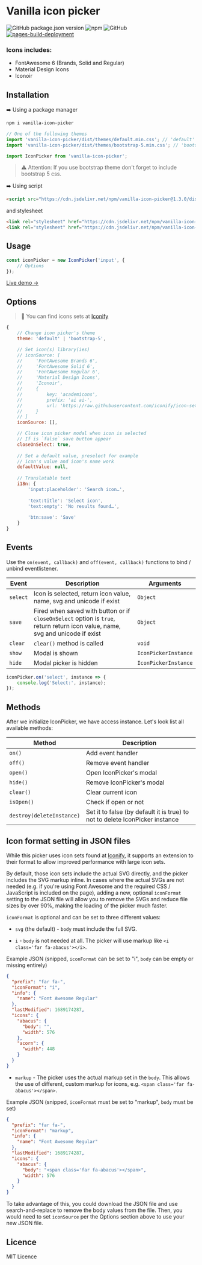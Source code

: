 # Vanilla icon picker

![GitHub package.json version](https://img.shields.io/github/package-json/v/appolodev/icon-picker?color=blue&style=flat-square)
![npm](https://img.shields.io/npm/dm/vanilla-icon-picker?color=%2325b5ba&style=flat-square)
![GitHub](https://img.shields.io/github/license/appolodev/icon-picker?style=flat-square)
[![pages-build-deployment](https://github.com/AppoloDev/vanilla-icon-picker/actions/workflows/pages/pages-build-deployment/badge.svg)](https://github.com/AppoloDev/vanilla-icon-picker/actions/workflows/pages/pages-build-deployment)

### Icons includes:

- FontAwesome 6 (Brands, Solid and Regular)
- Material Design Icons
- Iconoir

## Installation

➡️ Using a package manager

```bash
npm i vanilla-icon-picker
```
```js
// One of the following themes
import 'vanilla-icon-picker/dist/themes/default.min.css'; // 'default' theme
import 'vanilla-icon-picker/dist/themes/bootstrap-5.min.css'; // 'bootstrap-5' theme

import IconPicker from 'vanilla-icon-picker';
```

> ⚠️ Attention: If you use bootstrap theme don't forget to include bootstrap 5 css.

➡️ Using script
```html
<script src="https://cdn.jsdelivr.net/npm/vanilla-icon-picker@1.3.0/dist/icon-picker.min.js"></script>
```

and stylesheet
```html
<link rel="stylesheet" href="https://cdn.jsdelivr.net/npm/vanilla-icon-picker@1.3.0/dist/themes/default.min.css">
<link rel="stylesheet" href="https://cdn.jsdelivr.net/npm/vanilla-icon-picker@1.3.0/dist/themes/bootstrap-5.min.css">
```

## Usage

```javascript
const iconPicker = new IconPicker('input', {
    // Options
});
```

[Live demo →](https://appolodev.github.io/vanilla-icon-picker/)

## Options

> 💙 You can find icons sets at [Iconify](https://github.com/iconify/icon-sets/tree/master/json)


```javascript
{
    // Change icon picker's theme
    theme: 'default' | 'bootstrap-5',

    // Set icon(s) library(ies)
    // iconSource: [
    //     'FontAwesome Brands 6', 
    //     'FontAwesome Solid 6', 
    //     'FontAwesome Regular 6', 
    //     'Material Design Icons', 
    //     'Iconoir', 
    //     {
    //         key: 'academicons',
    //         prefix: 'ai ai-',
    //         url: 'https://raw.githubusercontent.com/iconify/icon-sets/master/json/academicons.json'
    //     }
    // ]
    iconSource: [],

    // Close icon picker modal when icon is selected
    // If is `false` save button appear
    closeOnSelect: true,
    
    // Set a default value, preselect for example
    // icon's value and icon's name work
    defaultValue: null,
        
    // Translatable text
    i18n: {
        'input:placeholder': 'Search icon…',
            
        'text:title': 'Select icon',
        'text:empty': 'No results found…',
            
        'btn:save': 'Save'
    }
}
```

## Events

Use the `on(event, callback)` and `off(event, callback)` functions to bind / unbind eventlistener.

| Event    | Description                                                                                                                   | Arguments            |
|----------|-------------------------------------------------------------------------------------------------------------------------------|----------------------|
| `select` | Icon is selected, return icon value, name, svg and unicode if exist                                                           | `Object`             |
| `save`   | Fired when saved with button or if `closeOnSelect` option is `true`, return return icon value, name, svg and unicode if exist | `Object`             |
| `clear`  | `clear()` method is called                                                                                                    | `void`               |
| `show`   | Modal is shown                                                                                                                | `IconPickerInstance` |
| `hide`   | Modal picker is hidden                                                                                                        | `IconPickerInstance` |

```javascript
iconPicker.on('select', instance => {
    console.log('Select:', instance);
});
```

## Methods

After we initialize IconPicker, we have access instance. Let's look list all available methods:

| Method                    | Description                                                                  |
|---------------------------|------------------------------------------------------------------------------|
| `on()`                    | Add event handler                                                            |
| `off()`                   | Remove event handler                                                         |
| `open()`                  | Open IconPicker's modal                                                      |
| `hide()`                  | Remove IconPicker's modal                                                    |
| `clear()`                 | Clear current icon                                                           |
| `isOpen()`                | Check if open or not                                                         |
| `destroy(deleteInstance)` | Set it to false (by default it is true) to not to delete IconPicker instance |

## Icon format setting in JSON files

While this picker uses icon sets found at [Iconify](https://github.com/iconify/icon-sets/tree/master/json), it supports
an extension to their format to allow improved performance with large icon sets.

By default, those icon sets include the actual SVG directly, and the picker includes the SVG markup inline. In cases
where the actual SVGs are not needed (e.g. if you're using Font Awesome and the required CSS / JavaScript is
included on the page), adding a new, optional `iconFormat` setting to the JSON file will allow you to remove the SVGs
and reduce file sizes by over 90%, making the loading of the picker much faster.

`iconFormat` is optional and can be set to three different values:

- `svg` (the default) - `body` must include the full SVG.

- `i` - `body` is not needed at all. The picker will use markup like `<i class='far fa-abacus'></i>`.

Example JSON (snipped, `iconFormat` can be set to "i", `body` can be empty or missing entirely)
```json
{
  "prefix": "far fa-",
  "iconFormat": "i",
  "info": {
    "name": "Font Awesome Regular"
  },
  "lastModified": 1689174287,
  "icons": {
    "abacus": {
      "body": "",
      "width": 576
    },
    "acorn": {
      "width": 448
    }
  }
}
```

- `markup` - The picker uses the actual markup set in the `body`. This allows the use of different, custom markup for
icons, e.g. `<span class='far fa-abacus'></span>`.

Example JSON (snipped, `iconFormat` must be set to "markup", `body` must be set)
```json
{
  "prefix": "far fa-",
  "iconFormat": "markup",
  "info": {
    "name": "Font Awesome Regular"
  },
  "lastModified": 1689174287,
  "icons": {
    "abacus": {
      "body": "<span class='far fa-abacus'></span>",
      "width": 576
    }
  }
}
```

To take advantage of this, you could download the JSON file and use search-and-replace to remove the body values from
the file. Then, you would need to set `iconSource` per the Options section above to use your new JSON file.

## Licence

MIT Licence
